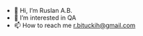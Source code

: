 - 👋 Hi, I’m Ruslan A.B.
- 👀 I’m interested in QA
- 📫 How to reach me r.bituckih@gmail.com

<!---
ruslanchos/ruslanchos is a ✨ special ✨ repository because its `README.md` (this file) appears on your GitHub profile.
You can click the Preview link to take a look at your changes.
--->
